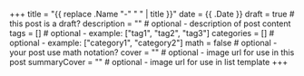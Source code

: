 +++
title = "{{ replace .Name "-" " " | title }}"
date = {{ .Date }}
draft = true                  # this post is a draft?
description = ""              # optional - description of post content
tags = []                     # optional - example: ["tag1", "tag2", "tag3"] 
categories = []               # optional - example: ["category1", "category2"]
math = false                  # optional - your post use math notation?
cover = ""                    # optional - image url for use in this post
summaryCover = ""             # optional - image url for use in list template
+++

